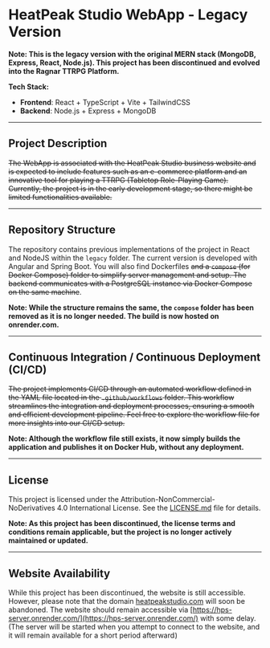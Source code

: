 # HeatPeak Studio WebApp - Legacy Version

**Note: This is the legacy version with the original MERN stack (MongoDB, Express, React, Node.js). This project has been discontinued and evolved into the Ragnar TTRPG Platform.**

**Tech Stack:**
- **Frontend**: React + TypeScript + Vite + TailwindCSS
- **Backend**: Node.js + Express + MongoDB

---

## Project Description

~~The WebApp is associated with the HeatPeak Studio business website and is expected to include features such as an e-commerce platform and an innovative tool for playing a TTRPG (Tabletop Role-Playing Game). Currently, the project is in the early development stage, so there might be limited functionalities available.~~

---

## Repository Structure

The repository contains previous implementations of the project in React and NodeJS within the `legacy` folder. The current version is developed with Angular and Spring Boot. You will also find Dockerfiles ~~and a `compose` (for Docker Compose) folder to simplify server management and setup. The backend communicates with a PostgreSQL instance via Docker Compose on the same machine~~.

**Note: While the structure remains the same, the `compose` folder has been removed as it is no longer needed. The build is now hosted on onrender.com.**

---

## Continuous Integration / Continuous Deployment (CI/CD)

~~The project implements CI/CD through an automated workflow defined in the YAML file located in the `.github/workflows` folder. This workflow streamlines the integration and deployment processes, ensuring a smooth and efficient development pipeline. Feel free to explore the workflow file for more insights into our CI/CD setup.~~

**Note: Although the workflow file still exists, it now simply builds the application and publishes it on Docker Hub, without any deployment.**

---

## License

This project is licensed under the Attribution-NonCommercial-NoDerivatives 4.0 International License. See the [LICENSE.md](LICENSE.md) file for details.

**Note: As this project has been discontinued, the license terms and conditions remain applicable, but the project is no longer actively maintained or updated.**

---

## Website Availability

While this project has been discontinued, the website is still accessible. However, please note that the domain [heatpeakstudio.com](https://www.heatpeakstudio.com/) will soon be abandoned. The website should remain accessible via [https://hps-server.onrender.com/](https://hps-server.onrender.com/) with some delay. (The server will be started when you attempt to connect to the website, and it will remain available for a short period afterward<img src="https://www.heatpeakstudio.com/assets/construction-under-kipp.gif" width="0.2%">)
